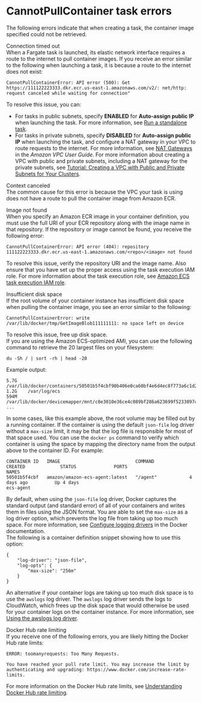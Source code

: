 # CannotPullContainer task errors<a name="task_cannot_pull_image"></a>

The following errors indicate that when creating a task, the container image specified could not be retrieved\.

Connection timed out  
When a Fargate task is launched, its elastic network interface requires a route to the internet to pull container images\. If you receive an error similar to the following when launching a task, it is because a route to the internet does not exist:  

```
CannotPullContainerError: API error (500): Get https://111122223333.dkr.ecr.us-east-1.amazonaws.com/v2/: net/http: request canceled while waiting for connection"
```
To resolve this issue, you can:  
+ For tasks in public subnets, specify **ENABLED** for **Auto\-assign public IP** when launching the task\. For more information, see [Run a standalone task](ecs_run_task.md)\.
+ For tasks in private subnets, specify **DISABLED** for **Auto\-assign public IP** when launching the task, and configure a NAT gateway in your VPC to route requests to the internet\. For more information, see [NAT Gateways](https://docs.aws.amazon.com/vpc/latest/userguide/vpc-nat-gateway.html) in the *Amazon VPC User Guide*\. For more information about creating a VPC with public and private subnets, including a NAT gateway for the private subnets, see [Tutorial: Creating a VPC with Public and Private Subnets for Your Clusters](create-public-private-vpc.md)\.

Context canceled  
The common cause for this error is because the VPC your task is using does not have a route to pull the container image from Amazon ECR\.

Image not found  
When you specify an Amazon ECR image in your container definition, you must use the full URI of your ECR repository along with the image name in that repository\. If the repository or image cannot be found, you receive the following error:  

```
CannotPullContainerError: API error (404): repository 111122223333.dkr.ecr.us-east-1.amazonaws.com/<repo>/<image> not found
```
To resolve this issue, verify the repository URI and the image name\. Also ensure that you have set up the proper access using the task execution IAM role\. For more information about the task execution role, see [Amazon ECS task execution IAM role](task_execution_IAM_role.md)\.

Insufficient disk space  
If the root volume of your container instance has insufficient disk space when pulling the container image, you see an error similar to the following:  

```
CannotPullContainerError: write /var/lib/docker/tmp/GetImageBlob111111111: no space left on device
```
To resolve this issue, free up disk space\.  
If you are using the Amazon ECS\-optimized AMI, you can use the following command to retrieve the 20 largest files on your filesystem:  

```
du -Sh / | sort -rh | head -20
```
Example output:  

```
5.7G    /var/lib/docker/containers/50501b5f4cbf90b406e0ca60bf4e6d4ec8f773a6c1d2b451ed8e0195418ad0d2
1.2G    /var/log/ecs
594M    /var/lib/docker/devicemapper/mnt/c8e3010e36ce4c089bf286a623699f5233097ca126ebd5a700af023a5127633d/rootfs/data/logs
...
```
In some cases, like this example above, the root volume may be filled out by a running container\. If the container is using the default `json-file` log driver without a `max-size` limit, it may be that the log file is responsible for most of that space used\. You can use the `docker ps` command to verify which container is using the space by mapping the directory name from the output above to the container ID\. For example:  

```
CONTAINER ID   IMAGE                            COMMAND             CREATED             STATUS              PORTS                            NAMES
50501b5f4cbf   amazon/amazon-ecs-agent:latest   "/agent"            4 days ago          Up 4 days                                            ecs-agent
```
By default, when using the `json-file` log driver, Docker captures the standard output \(and standard error\) of all of your containers and writes them in files using the JSON format\. You are able to set the `max-size` as a log driver option, which prevents the log file from taking up too much space\. For more information, see [Configure logging drivers](https://docs.docker.com/config/containers/logging/json-file/) in the Docker documentation\.  
The following is a container definition snippet showing how to use this option:  

```
{
    "log-driver": "json-file",
    "log-opts": {
        "max-size": "256m"
    }
}
```
An alternative if your container logs are taking up too much disk space is to use the `awslogs` log driver\. The `awslogs` log driver sends the logs to CloudWatch, which frees up the disk space that would otherwise be used for your container logs on the container instance\. For more information, see [Using the awslogs log driver](using_awslogs.md)\.

Docker Hub rate limiting  
If you receive one of the following errors, you are likely hitting the Docker Hub rate limits:  

```
ERROR: toomanyrequests: Too Many Requests.
```

```
You have reached your pull rate limit. You may increase the limit by authenticating and upgrading: https://www.docker.com/increase-rate-limits.
```
For more information on the Docker Hub rate limits, see [Understanding Docker Hub rate limiting](https://www.docker.com/increase-rate-limits)\.